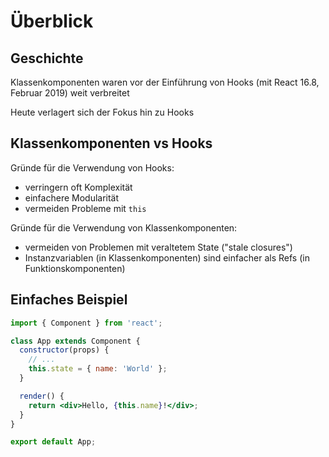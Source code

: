 # Überblick

## Geschichte

Klassenkomponenten waren vor der Einführung von Hooks (mit React 16.8, Februar 2019) weit verbreitet

Heute verlagert sich der Fokus hin zu Hooks

## Klassenkomponenten vs Hooks

Gründe für die Verwendung von Hooks:

- verringern oft Komplexität
- einfachere Modularität
- vermeiden Probleme mit `this`

Gründe für die Verwendung von Klassenkomponenten:

- vermeiden von Problemen mit veraltetem State ("stale closures")
- Instanzvariablen (in Klassenkomponenten) sind einfacher als Refs (in Funktionskomponenten)

## Einfaches Beispiel

```jsx
import { Component } from 'react';

class App extends Component {
  constructor(props) {
    // ...
    this.state = { name: 'World' };
  }

  render() {
    return <div>Hello, {this.name}!</div>;
  }
}

export default App;
```
